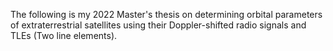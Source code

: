 The following is my 2022 Master's thesis on determining orbital parameters of extraterrestrial satellites using their Doppler-shifted radio signals and TLEs (Two line elements). 

